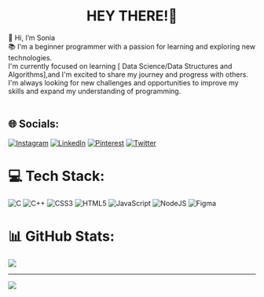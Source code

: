 <h1 align= "center"> HEY THERE!👋</h1>
👋 Hi, I’m Sonia<br>📚 I'm a beginner programmer with a passion for learning and exploring new technologies.<br>I'm currently focused on learning [ Data Science/Data Structures and Algorithms],and I'm excited to share my journey and progress with others. I'm always looking for new challenges and opportunities to improve my skills and expand my understanding of programming.<br>

<br>

## 🌐 Socials:
[![Instagram](https://img.shields.io/badge/Instagram-%23E4405F.svg?logo=Instagram&logoColor=white)](https://instagram.com/https://www.instagram.com/_shaiksonia_/) [![LinkedIn](https://img.shields.io/badge/LinkedIn-%230077B5.svg?logo=linkedin&logoColor=white)](https://linkedin.com/in/https://www.linkedin.com/in/shaik-sonia-a3a9a11a7/) [![Pinterest](https://img.shields.io/badge/Pinterest-%23E60023.svg?logo=Pinterest&logoColor=white)](https://pinterest.com/https://in.pinterest.com/shaiksonia/) [![Twitter](https://img.shields.io/badge/Twitter-%231DA1F2.svg?logo=Twitter&logoColor=white)](https://twitter.com/https://twitter.com/shaiksonia01) 
<br>

# 💻 Tech Stack:
![C](https://img.shields.io/badge/c-%2300599C.svg?style=flat&logo=c&logoColor=white) ![C++](https://img.shields.io/badge/c++-%2300599C.svg?style=flat&logo=c%2B%2B&logoColor=white) ![CSS3](https://img.shields.io/badge/css3-%231572B6.svg?style=flat&logo=css3&logoColor=white) ![HTML5](https://img.shields.io/badge/html5-%23E34F26.svg?style=flat&logo=html5&logoColor=white) ![JavaScript](https://img.shields.io/badge/javascript-%23323330.svg?style=flat&logo=javascript&logoColor=%23F7DF1E) ![NodeJS](https://img.shields.io/badge/node.js-6DA55F?style=flat&logo=node.js&logoColor=white) 	![Figma](https://img.shields.io/badge/figma-%23F24E1E.svg?style=flat&logo=figma&logoColor=white)
<br>
# 📊 GitHub Stats:
![](https://github-readme-streak-stats.herokuapp.com/?user=shaiksonia1&theme=radical&hide_border=false)<br/>

---
[![](https://visitcount.itsvg.in/api?id=shaiksonia1&icon=0&color=5)](https://visitcount.itsvg.in)

<!-- Proudly created with GPRM ( https://gprm.itsvg.in ) -->
